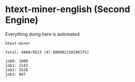 # htext-miner-english (Second Engine)

Everything doing here is automated.

```
htext-miner

total: 4484/9523 (47.08600231019637%)

job0: 1009
job1: 1142
job2: 1526
job3: 807
```